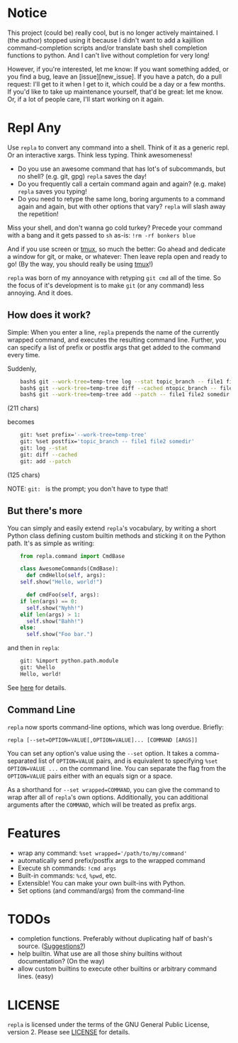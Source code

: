 Notice
======
This project (could be) really cool, but is no longer actively
maintained. I (the author) stopped using it because I didn't want to add
a kajillion command-completion scripts and/or translate bash shell
completion functions to python. And I can't live without completion for
very long!

However, if you're interested, let me know: If you want something added,
or you find a bug, leave an [issue][new_issue]. If you have a patch, do
a pull request: I'll get to it when I get to it, which could be a day or
a few months. If you'd like to take up maintenance yourself, that'd be
great: let me know. Or, if a lot of people care, I'll start working on
it again.

[new_isssue]: https://github.com/jpaugh/repla/issues/new

Repl Any
========
Use `repla` to convert any command into a shell. Think of it as a
generic repl. Or an interactive xargs. Think less typing. Think
awesomeness!

- Do you use an awesome command that has lot's of subcommands, but no
  shell?  (e.g. git, gpg) `repla` saves the day!
- Do you frequently call a certain command again and again? (e.g. make)
  `repla` saves you typing!
- Do you need to retype the same long, boring arguments to a command
  again and again, but with other options that vary? `repla` will slash
  away the repetition!

Miss your shell, and don't wanna go cold turkey? Precede your command
with a bang and it gets passed to `sh` as-is: `!rm -rf bonkers blue`

And if you use screen or [tmux][4], so much the better: Go ahead and dedicate
a window for git, or make, or whatever: Then leave repla open and ready
to go! (By the way, you should really be using [tmux][5]!)

`repla` was born of my annoyance with retyping `git cmd` all of the
time. So the focus of it's development is to make `git` (or any command)
less annoying. And it does.


How does it work?
-----------------
Simple: When you enter a line, `repla` prepends the name of the currently
wrapped command, and executes the resulting command line. Further, you
can specify a list of prefix or postfix args that get added to the
command every time.

Suddenly,

```sh
    bash$ git --work-tree=temp-tree log --stat topic_branch -- file1 file2 somedir
    bash$ git --work-tree=temp-tree diff --cached ntopic_branch -- file1 file2 somedir
    bash$ git --work-tree=temp-tree add --patch -- file1 file2 somedir
```

(211 chars)

becomes

```sh
    git: %set prefix='--work-tree=temp-tree'
    git: %set postfix='topic_branch -- file1 file2 somedir'
    git: log --stat
    git: diff --cached
    git: add --patch
```

(125 chars)

NOTE: `git: ` is the prompt; you don't have to type that!

But there's more
----------------
You can simply and easily extend `repla`'s vocabulary, by writing a
short Python class defining custom builtin methods and sticking it on
the Python path. It's as simple as writing:

```python
    from repla.command import CmdBase

    class AwesomeCommands(CmdBase):
      def cmdHello(self, args):
	self.show("Hello, world!")

      def cmdFoo(self, args):
	if len(args) == 0:
	  self.show("Nyhh!")
	elif len(args) > 1:
	  self.show("Bahh!")
	else:
	  self.show("Foo bar.")
```

and then in `repla`:

```sh
    git: %import python.path.module
    git: %hello
    Hello, world!
```

See [here][2] for details.

Command Line
------------
`repla` now sports command-line options, which was long overdue. Briefly:

    repla [--set=OPTION=VALUE[,OPTION=VALUE]... [COMMAND [ARGS]]

You can set any option's value using the `--set` option. It takes a
comma-separated list of `OPTION=VALUE` pairs, and is equivalent to
specifying `%set OPTION=VALUE ...` on the command line. You can separate
the flag from the `OPTION=VALUE` pairs either with an equals sign or a
space.

As a shorthand for `--set wrapped=COMMAND`, you can give the command to
wrap after all of `repla`'s own options. Additionally, you can
additional arguments after the `COMMAND`, which will be treated as prefix
args.


Features
========
- wrap any command: `%set wrapped='/path/to/my/command'`
- automatically send prefix/postfix args to the wrapped command
- Execute sh commands: `!cmd args`
- Built-in commands: `%cd`, `%pwd`, etc.
- Extensible! You can make your own built-ins with Python.
- Set options (and command/args) from the command-line

TODOs
=====
- completion functions. Preferably without duplicating half of bash's
  source. ([Suggestions?][3])
- help builtin. What use are all those shiny builtins without
  documentation? (On the way)
- allow custom builtins to execute other builtins or arbitrary command
  lines. (easy)

LICENSE
=======
`repla` is licensed under the terms of the GNU General Public License,
version 2. Please see [LICENSE][1] for details.

[1]: https://github.com/jpaugh64/repla/blob/master/LICENSE
[2]: https://github.com/jpaugh64/repla/commit/c5cca2902e526df2f09ee310ac9afc68a17ff91a
  "Importing custom commands"
[3]: https://github.com/jpaugh64/repla/issues/1
[4]: http://tmux.sourceforge.net/
[5]: http://tmux.svn.sourceforge.net/viewvc/tmux/trunk/FAQ
